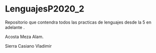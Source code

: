 # LenguajesP2020_2

Repositorio que contendra todos las practicas de lenguajes desde la 5 en adelante .

Acosta Meza Alam.

Sierra Casiano Vladimir 

